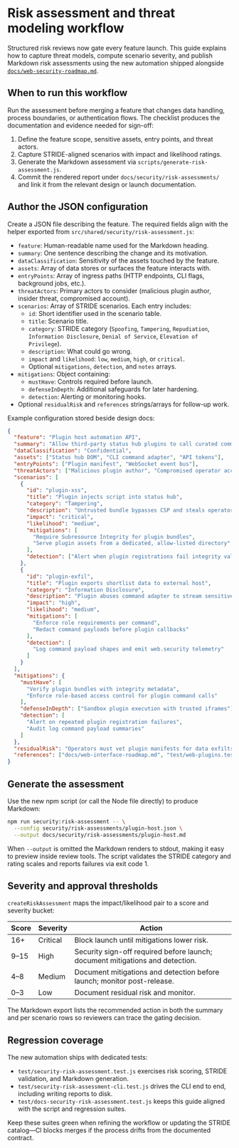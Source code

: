 # Risk assessment and threat modeling workflow

Structured risk reviews now gate every feature launch. This guide explains how to
capture threat models, compute scenario severity, and publish Markdown risk
assessments using the new automation shipped alongside
[`docs/web-security-roadmap.md`](docs/web-security-roadmap.md).

## When to run this workflow

Run the assessment before merging a feature that changes data handling, process
boundaries, or authentication flows. The checklist produces the documentation
and evidence needed for sign-off:

1. Define the feature scope, sensitive assets, entry points, and threat actors.
2. Capture STRIDE-aligned scenarios with impact and likelihood ratings.
3. Generate the Markdown assessment via `scripts/generate-risk-assessment.js`.
4. Commit the rendered report under `docs/security/risk-assessments/` and link
   it from the relevant design or launch documentation.

## Author the JSON configuration

Create a JSON file describing the feature. The required fields align with the
helper exported from `src/shared/security/risk-assessment.js`:

- `feature`: Human-readable name used for the Markdown heading.
- `summary`: One sentence describing the change and its motivation.
- `dataClassification`: Sensitivity of the assets touched by the feature.
- `assets`: Array of data stores or surfaces the feature interacts with.
- `entryPoints`: Array of ingress paths (HTTP endpoints, CLI flags, background
  jobs, etc.).
- `threatActors`: Primary actors to consider (malicious plugin author, insider
  threat, compromised account).
- `scenarios`: Array of STRIDE scenarios. Each entry includes:
  - `id`: Short identifier used in the scenario table.
  - `title`: Scenario title.
  - `category`: STRIDE category (`Spoofing`, `Tampering`, `Repudiation`,
    `Information Disclosure`, `Denial of Service`, `Elevation of Privilege`).
  - `description`: What could go wrong.
  - `impact` and `likelihood`: `low`, `medium`, `high`, or `critical`.
  - Optional `mitigations`, `detection`, and `notes` arrays.
- `mitigations`: Object containing:
  - `mustHave`: Controls required before launch.
  - `defenseInDepth`: Additional safeguards for later hardening.
  - `detection`: Alerting or monitoring hooks.
- Optional `residualRisk` and `references` strings/arrays for follow-up work.

Example configuration stored beside design docs:

```json
{
  "feature": "Plugin host automation API",
  "summary": "Allow third-party status hub plugins to call curated command hooks.",
  "dataClassification": "Confidential",
  "assets": ["Status hub DOM", "CLI command adapter", "API tokens"],
  "entryPoints": ["Plugin manifest", "WebSocket event bus"],
  "threatActors": ["Malicious plugin author", "Compromised operator account"],
  "scenarios": [
    {
      "id": "plugin-xss",
      "title": "Plugin injects script into status hub",
      "category": "Tampering",
      "description": "Untrusted bundle bypasses CSP and steals operator tokens.",
      "impact": "critical",
      "likelihood": "medium",
      "mitigations": [
        "Require Subresource Integrity for plugin bundles",
        "Serve plugin assets from a dedicated, allow-listed directory"
      ],
      "detection": ["Alert when plugin registrations fail integrity validation"]
    },
    {
      "id": "plugin-exfil",
      "title": "Plugin exports shortlist data to external host",
      "category": "Information Disclosure",
      "description": "Plugin abuses command adapter to stream sensitive data.",
      "impact": "high",
      "likelihood": "medium",
      "mitigations": [
        "Enforce role requirements per command",
        "Redact command payloads before plugin callbacks"
      ],
      "detection": [
        "Log command payload shapes and emit web.security telemetry"
      ]
    }
  ],
  "mitigations": {
    "mustHave": [
      "Verify plugin bundles with integrity metadata",
      "Enforce role-based access control for plugin command calls"
    ],
    "defenseInDepth": ["Sandbox plugin execution with trusted iframes"],
    "detection": [
      "Alert on repeated plugin registration failures",
      "Audit log command payload summaries"
    ]
  },
  "residualRisk": "Operators must vet plugin manifests for data exfiltration attempts.",
  "references": ["docs/web-interface-roadmap.md", "test/web-plugins.test.js"]
}
```

## Generate the assessment

Use the new npm script (or call the Node file directly) to produce Markdown:

```bash
npm run security:risk-assessment -- \
  --config security/risk-assessments/plugin-host.json \
  --output docs/security/risk-assessments/plugin-host.md
```

When `--output` is omitted the Markdown renders to stdout, making it easy to
preview inside review tools. The script validates the STRIDE category and
rating scales and reports failures via exit code 1.

## Severity and approval thresholds

`createRiskAssessment` maps the impact/likelihood pair to a score and severity
bucket:

| Score | Severity | Action                                                                        |
| ----- | -------- | ----------------------------------------------------------------------------- |
| 16+   | Critical | Block launch until mitigations lower risk.                                    |
| 9–15  | High     | Security sign-off required before launch; document mitigations and detection. |
| 4–8   | Medium   | Document mitigations and detection before launch; monitor post-release.       |
| 0–3   | Low      | Document residual risk and monitor.                                           |

The Markdown export lists the recommended action in both the summary and per
scenario rows so reviewers can trace the gating decision.

## Regression coverage

The new automation ships with dedicated tests:

- `test/security-risk-assessment.test.js` exercises risk scoring, STRIDE
  validation, and Markdown generation.
- `test/security-risk-assessment-cli.test.js` drives the CLI end to end,
  including writing reports to disk.
- `test/docs-security-risk-assessment.test.js` keeps this guide aligned with the
  script and regression suites.

Keep these suites green when refining the workflow or updating the STRIDE
catalog—CI blocks merges if the process drifts from the documented contract.
